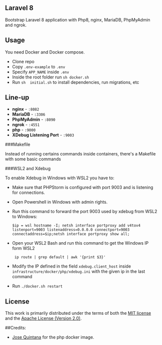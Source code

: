 ## Laravel 8

Bootstrap Laravel 8 application with Php8, nginx, MariaDB, PhpMyAdmin and ngrok.

## Usage

You need Docker and Docker compose.

- Clone repo
- Copy ```.env-example``` to ```.env```
- Specify ```APP_NAME``` inside  ```.env```
- Inside the root folder run ```sh docker.sh```
- Run  ```sh  initial.sh``` to install dependencies, run migrations, etc

## Line-up
- **nginx** - `:8082`
- **MariaDB** - `:3306`
- **PhpMyAdmin** - `:8090`
- **ngrok** - `:4551`
- **php** - `:9000`
- **XDebug Listening Port** - `:9003`


###Makefile

Instead of running certains commands inside containers, there's a Makefile with some basic commands 


###WSL2 and Xdebug

To enable Xdebug in Windows with WSL2 you have to:
- Make sure that PHPStorm is configured with port 9003 and is listening for connections.
- Open Powershell in Windows with admin rights.
- Run this command to forward the port 9003 used by xdebug from WSL2 to Windows:

    ```$ip = wsl hostname -I; netsh interface portproxy add v4tov4 listenport=9003 listenaddress=0.0.0.0 connectport=9003 connectaddress=$ip;netsh interface portproxy show all;```
- Open your WSL2 Bash and run this command to get the Windows IP form WSL2

    ``` ip route | grep default | awk '{print $3}'```
- Modify the IP defined in the field ```xdebug.client_host``` inside ```infrastructure/docker/php/xdebug.ini``` with the given ip in the last command
- Run ```./docker.sh restart```

## License
This work is primarily distributed under the terms of both the [MIT license](LICENSE-MIT) and the [Apache License (Version 2.0)](LICENSE-APACHE).

##Credits:
- [Jose Quintana](https://github.com/joseluisq/alpine-php-fpm) for the php docker image.

